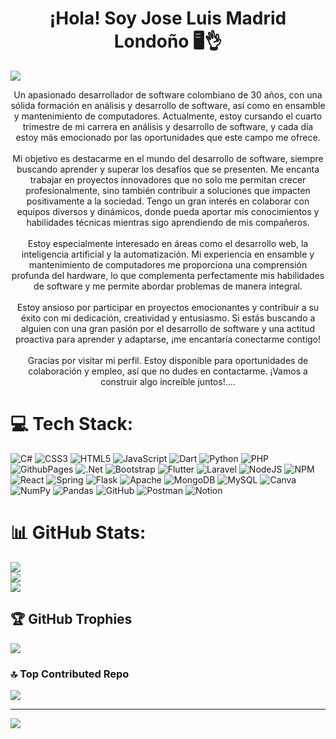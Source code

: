 <div align ="center"><h1 align ="center">¡Hola! Soy Jose Luis Madrid Londoño 🖥️👌</h1></div>
<img src="Jose Luis Madrid Londoño.png">
<p align="center">
Un apasionado desarrollador de software colombiano de 30 años, con una sólida formación en análisis y desarrollo de software, así como en ensamble y mantenimiento de computadores. Actualmente, estoy cursando el cuarto trimestre de mi carrera en análisis y desarrollo de software, y cada día estoy más emocionado por las oportunidades que este campo me ofrece.<br><br>Mi objetivo es destacarme en el mundo del desarrollo de software, siempre buscando aprender y superar los desafíos que se presenten. Me encanta trabajar en proyectos innovadores que no solo me permitan crecer profesionalmente, sino también contribuir a soluciones que impacten positivamente a la sociedad. Tengo un gran interés en colaborar con equipos diversos y dinámicos, donde pueda aportar mis conocimientos y habilidades técnicas mientras sigo aprendiendo de mis compañeros.<br><br>Estoy especialmente interesado en áreas como el desarrollo web, la inteligencia artificial y la automatización. Mi experiencia en ensamble y mantenimiento de computadores me proporciona una comprensión profunda del hardware, lo que complementa perfectamente mis habilidades de software y me permite abordar problemas de manera integral.<br><br>Estoy ansioso por participar en proyectos emocionantes y contribuir a su éxito con mi dedicación, creatividad y entusiasmo. Si estás buscando a alguien con una gran pasión por el desarrollo de software y una actitud proactiva para aprender y adaptarse, ¡me encantaría conectarme contigo!<br><br>Gracias por visitar mi perfil. Estoy disponible para oportunidades de colaboración y empleo, así que no dudes en contactarme. ¡Vamos a construir algo increíble juntos!....
</p>



# 💻 Tech Stack:
![C#](https://img.shields.io/badge/c%23-%23239120.svg?style=plastic&logo=csharp&logoColor=white) ![CSS3](https://img.shields.io/badge/css3-%231572B6.svg?style=plastic&logo=css3&logoColor=white) ![HTML5](https://img.shields.io/badge/html5-%23E34F26.svg?style=plastic&logo=html5&logoColor=white) ![JavaScript](https://img.shields.io/badge/javascript-%23323330.svg?style=plastic&logo=javascript&logoColor=%23F7DF1E) ![Dart](https://img.shields.io/badge/dart-%230175C2.svg?style=plastic&logo=dart&logoColor=white) ![Python](https://img.shields.io/badge/python-3670A0?style=plastic&logo=python&logoColor=ffdd54) ![PHP](https://img.shields.io/badge/php-%23777BB4.svg?style=plastic&logo=php&logoColor=white) ![GithubPages](https://img.shields.io/badge/github%20pages-121013?style=plastic&logo=github&logoColor=white) ![.Net](https://img.shields.io/badge/.NET-5C2D91?style=plastic&logo=.net&logoColor=white) ![Bootstrap](https://img.shields.io/badge/bootstrap-%238511FA.svg?style=plastic&logo=bootstrap&logoColor=white) ![Flutter](https://img.shields.io/badge/Flutter-%2302569B.svg?style=plastic&logo=Flutter&logoColor=white) ![Laravel](https://img.shields.io/badge/laravel-%23FF2D20.svg?style=plastic&logo=laravel&logoColor=white) ![NodeJS](https://img.shields.io/badge/node.js-6DA55F?style=plastic&logo=node.js&logoColor=white) ![NPM](https://img.shields.io/badge/NPM-%23CB3837.svg?style=plastic&logo=npm&logoColor=white) ![React](https://img.shields.io/badge/react-%2320232a.svg?style=plastic&logo=react&logoColor=%2361DAFB) ![Spring](https://img.shields.io/badge/spring-%236DB33F.svg?style=plastic&logo=spring&logoColor=white) ![Flask](https://img.shields.io/badge/flask-%23000.svg?style=plastic&logo=flask&logoColor=white) ![Apache](https://img.shields.io/badge/apache-%23D42029.svg?style=plastic&logo=apache&logoColor=white) ![MongoDB](https://img.shields.io/badge/MongoDB-%234ea94b.svg?style=plastic&logo=mongodb&logoColor=white) ![MySQL](https://img.shields.io/badge/mysql-4479A1.svg?style=plastic&logo=mysql&logoColor=white) ![Canva](https://img.shields.io/badge/Canva-%2300C4CC.svg?style=plastic&logo=Canva&logoColor=white) ![NumPy](https://img.shields.io/badge/numpy-%23013243.svg?style=plastic&logo=numpy&logoColor=white) ![Pandas](https://img.shields.io/badge/pandas-%23150458.svg?style=plastic&logo=pandas&logoColor=white) ![GitHub](https://img.shields.io/badge/github-%23121011.svg?style=plastic&logo=github&logoColor=white) ![Postman](https://img.shields.io/badge/Postman-FF6C37?style=plastic&logo=postman&logoColor=white) ![Notion](https://img.shields.io/badge/Notion-%23000000.svg?style=plastic&logo=notion&logoColor=white)
# 📊 GitHub Stats:
![](https://github-readme-stats.vercel.app/api?username=joseluismadrid&theme=tokyonight&hide_border=false&include_all_commits=false&count_private=false)<br/>
![](https://github-readme-streak-stats.herokuapp.com/?user=joseluismadrid&theme=tokyonight&hide_border=false)<br/>
![](https://github-readme-stats.vercel.app/api/top-langs/?username=joseluismadrid&theme=tokyonight&hide_border=false&include_all_commits=false&count_private=false&layout=compact)

## 🏆 GitHub Trophies
![](https://github-profile-trophy.vercel.app/?username=joseluismadrid&theme=tokyonight&no-frame=false&no-bg=false&margin-w=4)

### 🔝 Top Contributed Repo
![](https://github-contributor-stats.vercel.app/api?username=joseluismadrid&limit=5&theme=dark&combine_all_yearly_contributions=true)

---
[![](https://visitcount.itsvg.in/api?id=joseluismadrid&icon=5&color=0)](https://visitcount.itsvg.in)

<!-- Proudly created with GPRM ( https://gprm.itsvg.in ) -->
